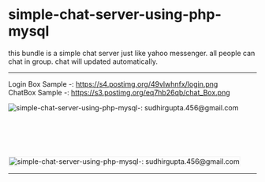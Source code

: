 # simple-chat-server-using-php-mysql
this bundle is a simple chat server just like yahoo messenger. all people can chat in group. chat will updated automatically. 

------------------------------


Login Box Sample -: https://s4.postimg.org/49vlwhnfx/login.png
<br />
ChatBox Sample   -: https://s3.postimg.org/eq7hb26qb/chat_Box.png

<div class="file-header">
<img src="https://s4.postimg.org/49vlwhnfx/login.png" alt="simple-chat-server-using-php-mysql-: sudhirgupta.456@gmail.com"  />
</div>


<img style="border: 2px solid whitesmoke; margin-top:90px" src="https://s3.postimg.org/eq7hb26qb/chat_Box.png" alt="simple-chat-server-using-php-mysql-: sudhirgupta.456@gmail.com"  />



------------------------------
